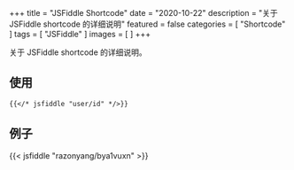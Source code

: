 +++
title = "JSFiddle Shortcode"
date = "2020-10-22"
description = "关于 JSFiddle shortcode 的详细说明"
featured = false
categories = [
  "Shortcode"
]
tags = [
  "JSFiddle"
]
images = [
]
+++

关于 JSFiddle shortcode 的详细说明。
<!--more-->

## 使用

```markdown
{{</* jsfiddle "user/id" */>}}
```

## 例子

{{< jsfiddle "razonyang/bya1vuxn" >}}
